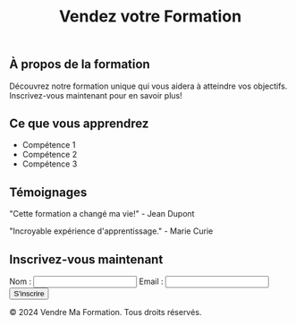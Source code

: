 <!DOCTYPE html>
<html lang="fr">
<head>
    <meta charset="UTF-8">
    <meta name="viewport" content="width=device-width, initial-scale=1.0">
    <title>Vendre Ma Formation</title>
    <link rel="stylesheet" href="styles.css">
</head>
<body>
    <header>
        <h1>Vendez votre Formation</h1>
    </header>
    <section id="intro">
        <h2>À propos de la formation</h2>
        <p>Découvrez notre formation unique qui vous aidera à atteindre vos objectifs. Inscrivez-vous maintenant pour en savoir plus!</p>
    </section>
    <section id="details">
        <h2>Ce que vous apprendrez</h2>
        <ul>
            <li>Compétence 1</li>
            <li>Compétence 2</li>
            <li>Compétence 3</li>
        </ul>
    </section>
    <section id="testimonials">
        <h2>Témoignages</h2>
        <p>"Cette formation a changé ma vie!" - Jean Dupont</p>
        <p>"Incroyable expérience d'apprentissage." - Marie Curie</p>
    </section>
    <section id="signup">
        <h2>Inscrivez-vous maintenant</h2>
        <form action="submit_form.php" method="post">
            <label for="name">Nom :</label>
            <input type="text" id="name" name="name" required>
            <label for="email">Email :</label>
            <input type="email" id="email" name="email" required>
            <input type="submit" value="S'inscrire">
        </form>
    </section>
    <footer>
        <p>&copy; 2024 Vendre Ma Formation. Tous droits réservés.</p>
    </footer>
</body>
</html>
